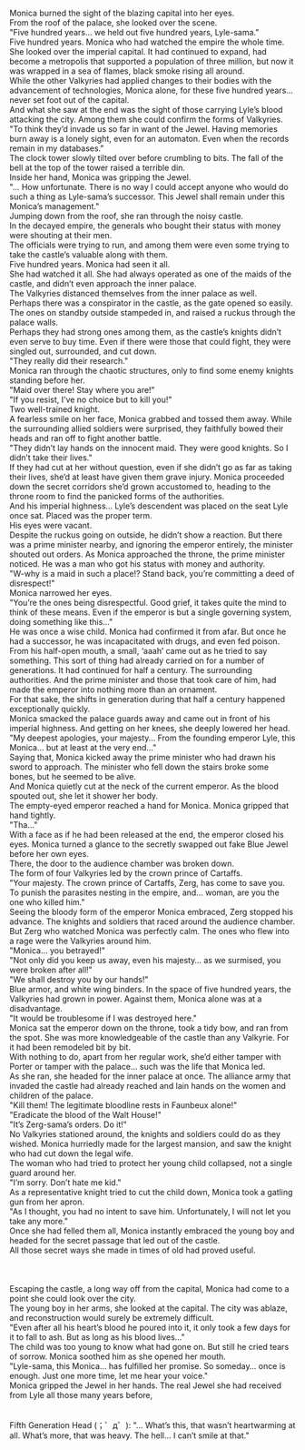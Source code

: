 <br/>
Monica burned the sight of the blazing capital into her eyes.<br/>
From the roof of the palace, she looked over the scene.<br/>
"Five hundred years… we held out five hundred years, Lyle-sama."<br/>
Five hundred years. Monica who had watched the empire the whole time. She looked over the imperial capital. It had continued to expand, had become a metropolis that supported a population of three million, but now it was wrapped in a sea of flames, black smoke rising all around.<br/>
While the other Valkyries had applied changes to their bodies with the advancement of technologies, Monica alone, for these five hundred years… never set foot out of the capital.<br/>
And what she saw at the end was the sight of those carrying Lyle’s blood attacking the city. Among them she could confirm the forms of Valkyries.<br/>
"To think they’d invade us so far in want of the Jewel. Having memories burn away is a lonely sight, even for an automaton. Even when the records remain in my databases."<br/>
The clock tower slowly tilted over before crumbling to bits. The fall of the bell at the top of the tower raised a terrible din.<br/>
Inside her hand, Monica was gripping the Jewel.<br/>
"… How unfortunate. There is no way I could accept anyone who would do such a thing as Lyle-sama’s successor. This Jewel shall remain under this Monica’s management."<br/>
Jumping down from the roof, she ran through the noisy castle.<br/>
In the decayed empire, the generals who bought their status with money were shouting at their men.<br/>
The officials were trying to run, and among them were even some trying to take the castle’s valuable along with them.<br/>
Five hundred years. Monica had seen it all.<br/>
She had watched it all. She had always operated as one of the maids of the castle, and didn’t even approach the inner palace.<br/>
The Valkyries distanced themselves from the inner palace as well.<br/>
Perhaps there was a conspirator in the castle, as the gate opened so easily. The ones on standby outside stampeded in, and raised a ruckus through the palace walls.<br/>
Perhaps they had strong ones among them, as the castle’s knights didn’t even serve to buy time. Even if there were those that could fight, they were singled out, surrounded, and cut down.<br/>
"They really did their research."<br/>
Monica ran through the chaotic structures, only to find some enemy knights standing before her.<br/>
"Maid over there! Stay where you are!"<br/>
"If you resist, I’ve no choice but to kill you!"<br/>
Two well-trained knight.<br/>
A fearless smile on her face, Monica grabbed and tossed them away. While the surrounding allied soldiers were surprised, they faithfully bowed their heads and ran off to fight another battle.<br/>
"They didn’t lay hands on the innocent maid. They were good knights. So I didn’t take their lives."<br/>
If they had cut at her without question, even if she didn’t go as far as taking their lives, she’d at least have given them grave injury. Monica proceeded down the secret corridors she’d grown accustomed to, heading to the throne room to find the panicked forms of the authorities.<br/>
And his imperial highness… Lyle’s descendent was placed on the seat Lyle once sat. Placed was the proper term.<br/>
His eyes were vacant.<br/>
Despite the ruckus going on outside, he didn’t show a reaction. But there was a prime minister nearby, and ignoring the emperor entirely, the minister shouted out orders. As Monica approached the throne, the prime minister noticed. He was a man who got his status with money and authority.<br/>
"W-why is a maid in such a place!? Stand back, you’re committing a deed of disrespect!"<br/>
Monica narrowed her eyes.<br/>
"You’re the ones being disrespectful. Good grief, it takes quite the mind to think of these means. Even if the emperor is but a single governing system, doing something like this…"<br/>
He was once a wise child. Monica had confirmed it from afar. But once he had a successor, he was incapacitated with drugs, and even fed poison.<br/>
From his half-open mouth, a small, ‘aaah’ came out as he tried to say something. This sort of thing had already carried on for a number of generations. It had continued for half a century. The surrounding authorities. And the prime minister and those that took care of him, had made the emperor into nothing more than an ornament.<br/>
For that sake, the shifts in generation during that half a century happened exceptionally quickly.<br/>
Monica smacked the palace guards away and came out in front of his imperial highness. And getting on her knees, she deeply lowered her head.<br/>
"My deepest apologies, your majesty… From the founding emperor Lyle, this Monica… but at least at the very end…"<br/>
Saying that, Monica kicked away the prime minister who had drawn his sword to approach. The minister who fell down the stairs broke some bones, but he seemed to be alive.<br/>
And Monica quietly cut at the neck of the current emperor. As the blood spouted out, she let it shower her body.<br/>
The empty-eyed emperor reached a hand for Monica. Monica gripped that hand tightly.<br/>
"Tha…"<br/>
With a face as if he had been released at the end, the emperor closed his eyes. Monica turned a glance to the secretly swapped out fake Blue Jewel before her own eyes.<br/>
There, the door to the audience chamber was broken down.<br/>
The form of four Valkyries led by the crown prince of Cartaffs.<br/>
"Your majesty. The crown prince of Cartaffs, Zerg, has come to save you. To punish the parasites nesting in the empire, and… woman, are you the one who killed him."<br/>
Seeing the bloody form of the emperor Monica embraced, Zerg stopped his advance. The knights and soldiers that raced around the audience chamber.<br/>
But Zerg who watched Monica was perfectly calm. The ones who flew into a rage were the Valkyries around him.<br/>
"Monica… you betrayed!"<br/>
"Not only did you keep us away, even his majesty… as we surmised, you were broken after all!"<br/>
"We shall destroy you by our hands!"<br/>
Blue armor, and white wing binders. In the space of five hundred years, the Valkyries had grown in power. Against them, Monica alone was at a disadvantage.<br/>
"It would be troublesome if I was destroyed here."<br/>
Monica sat the emperor down on the throne, took a tidy bow, and ran from the spot. She was more knowledgeable of the castle than any Valkyrie. For it had been remodeled bit by bit.<br/>
With nothing to do, apart from her regular work, she’d either tamper with Porter or tamper with the palace… such was the life that Monica led.<br/>
As she ran, she headed for the inner palace at once. The alliance army that invaded the castle had already reached and lain hands on the women and children of the palace.<br/>
"Kill them! The legitimate bloodline rests in Faunbeux alone!"<br/>
"Eradicate the blood of the Walt House!"<br/>
"It’s Zerg-sama’s orders. Do it!"<br/>
No Valkyries stationed around, the knights and soldiers could do as they wished. Monica hurriedly made for the largest mansion, and saw the knight who had cut down the legal wife.<br/>
The woman who had tried to protect her young child collapsed, not a single guard around her.<br/>
"I’m sorry. Don’t hate me kid."<br/>
As a representative knight tried to cut the child down, Monica took a gatling gun from her apron.<br/>
"As I thought, you had no intent to save him. Unfortunately, I will not let you take any more."<br/>
Once she had felled them all, Monica instantly embraced the young boy and headed for the secret passage that led out of the castle.<br/>
All those secret ways she made in times of old had proved useful.<br/>
 <br/>
 <br/>
 <br/>
Escaping the castle, a long way off from the capital, Monica had come to a point she could look over the city.<br/>
The young boy in her arms, she looked at the capital. The city was ablaze, and reconstruction would surely be extremely difficult.<br/>
"Even after all his heart’s blood he poured into it, it only took a few days for it to fall to ash. But as long as his blood lives…"<br/>
The child was too young to know what had gone on. But still he cried tears of sorrow. Monica soothed him as she opened her mouth.<br/>
"Lyle-sama, this Monica… has fulfilled her promise. So someday… once is enough. Just one more time, let me hear your voice."<br/>
Monica gripped the Jewel in her hands. The real Jewel she had received from Lyle all those many years before,<br/>
<br/>
 <br/>
Fifth Generation Head (；゜д゜): "… What’s this, that wasn’t heartwarming at all. What’s more, that was heavy. The hell… I can’t smile at that."<br/>
